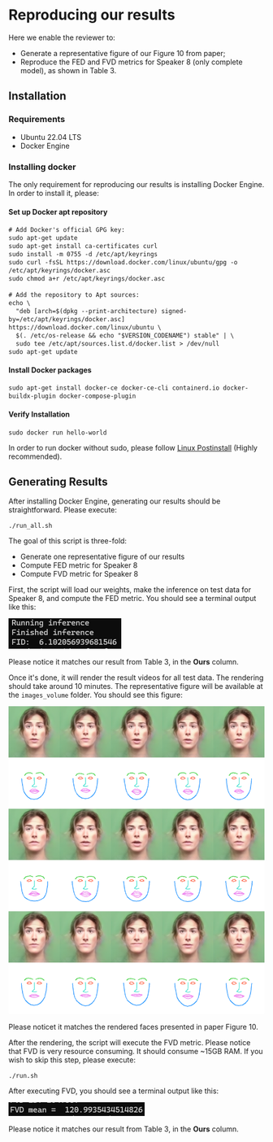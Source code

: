 # Reproducing our results

Here we enable the reviewer to:
- Generate a representative figure of our Figure 10 from paper;
- Reproduce the FED and FVD metrics for Speaker 8 (only complete model), as shown in Table 3.

## Installation

### Requirements

- Ubuntu 22.04 LTS
- Docker Engine

### Installing docker

The only requirement for reproducing our results is installing Docker Engine. In order to install it, please:

#### Set up Docker apt repository

```
# Add Docker's official GPG key:
sudo apt-get update
sudo apt-get install ca-certificates curl
sudo install -m 0755 -d /etc/apt/keyrings
sudo curl -fsSL https://download.docker.com/linux/ubuntu/gpg -o /etc/apt/keyrings/docker.asc
sudo chmod a+r /etc/apt/keyrings/docker.asc

# Add the repository to Apt sources:
echo \
  "deb [arch=$(dpkg --print-architecture) signed-by=/etc/apt/keyrings/docker.asc] https://download.docker.com/linux/ubuntu \
  $(. /etc/os-release && echo "$VERSION_CODENAME") stable" | \
  sudo tee /etc/apt/sources.list.d/docker.list > /dev/null
sudo apt-get update
```

#### Install Docker packages

```
sudo apt-get install docker-ce docker-ce-cli containerd.io docker-buildx-plugin docker-compose-plugin
```

#### Verify Installation
```
sudo docker run hello-world
```

In order to run docker without sudo, please follow [Linux Postinstall](https://docs.docker.com/engine/install/linux-postinstall/) (Highly recommended).

## Generating Results

After installing Docker Engine, generating our results should be straightforward. Please execute:
```
./run_all.sh
```

The goal of this script is three-fold:

- Generate one representative figure of our results
- Compute FED metric for Speaker 8
- Compute FVD metric for Speaker 8

First, the script will load our weights, make the inference on test data for Speaker 8, and compute the FED metric. You should see a terminal output like this:

![Screenshot](assets/FED.png)

Please notice it matches our result from Table 3, in the <b>Ours</b> column.

Once it's done, it will render the result videos for all test data. The rendering should take around 10 minutes. The representative figure will be available at the `images_volume` folder. You should see this figure:

![Screenshot](assets/representative_figure.png)

Please noticet it matches the rendered faces presented in paper Figure 10.

After the rendering, the script will execute the FVD metric. Please notice that FVD is very resource consuming. It should consume ~15GB RAM. If you wish to skip this step, please execute:
```
./run.sh
```

After executing FVD, you should see a terminal output like this:

![Screenshot](assets/FVD.png)

Please notice it matches our result from Table 3, in the <b>Ours</b> column.